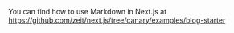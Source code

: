 You can find how to use Markdown in Next.js at https://github.com/zeit/next.js/tree/canary/examples/blog-starter

